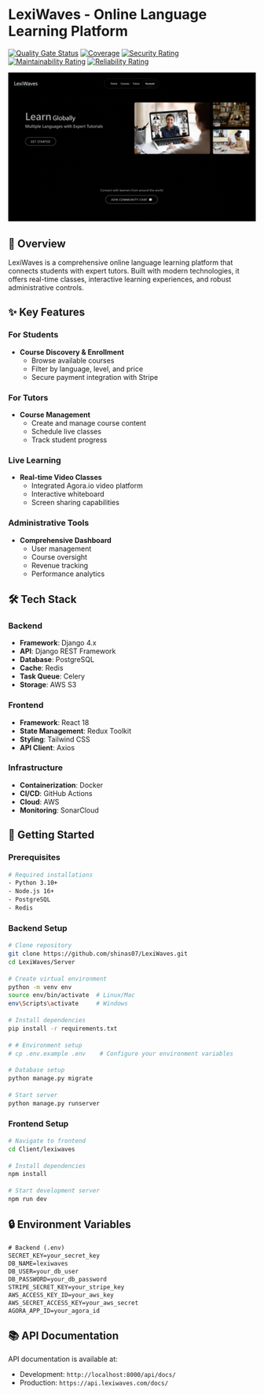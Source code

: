 # LexiWaves - Online Language Learning Platform

[![Quality Gate Status](https://sonarcloud.io/api/project_badges/measure?project=shinas07_LexiWaves&metric=alert_status)](https://sonarcloud.io/summary/new_code?id=shinas07_LexiWaves)
[![Coverage](https://sonarcloud.io/api/project_badges/measure?project=shinas07_LexiWaves&metric=coverage)](https://sonarcloud.io/summary/new_code?id=shinas07_LexiWaves)
[![Security Rating](https://sonarcloud.io/api/project_badges/measure?project=shinas07_LexiWaves&metric=security_rating)](https://sonarcloud.io/summary/new_code?id=shinas07_LexiWaves)
[![Maintainability Rating](https://sonarcloud.io/api/project_badges/measure?project=shinas07_LexiWaves&metric=sqale_rating)](https://sonarcloud.io/summary/new_code?id=shinas07_LexiWaves)
[![Reliability Rating](https://sonarcloud.io/api/project_badges/measure?project=shinas07_LexiWaves&metric=reliability_rating)](https://sonarcloud.io/summary/new_code?id=shinas07_LexiWaves)

![LexiWaves Logo](Server/media/website-previews/preview.png)

## 🌟 Overview

LexiWaves is a comprehensive online language learning platform that connects students with expert tutors. Built with modern technologies, it offers real-time classes, interactive learning experiences, and robust administrative controls.

## ✨ Key Features

### For Students
- **Course Discovery & Enrollment**
  - Browse available courses
  - Filter by language, level, and price
  - Secure payment integration with Stripe

### For Tutors
- **Course Management**
  - Create and manage course content
  - Schedule live classes
  - Track student progress

### Live Learning
- **Real-time Video Classes**
  - Integrated Agora.io video platform
  - Interactive whiteboard
  - Screen sharing capabilities

### Administrative Tools
- **Comprehensive Dashboard**
  - User management
  - Course oversight
  - Revenue tracking
  - Performance analytics

## 🛠 Tech Stack

### Backend
- **Framework**: Django 4.x
- **API**: Django REST Framework
- **Database**: PostgreSQL
- **Cache**: Redis
- **Task Queue**: Celery
- **Storage**: AWS S3

### Frontend
- **Framework**: React 18
- **State Management**: Redux Toolkit
- **Styling**: Tailwind CSS
- **API Client**: Axios

### Infrastructure
- **Containerization**: Docker
- **CI/CD**: GitHub Actions
- **Cloud**: AWS
- **Monitoring**: SonarCloud

## 🚀 Getting Started

### Prerequisites
```bash
# Required installations
- Python 3.10+
- Node.js 16+
- PostgreSQL
- Redis
```

### Backend Setup
```bash
# Clone repository
git clone https://github.com/shinas07/LexiWaves.git
cd LexiWaves/Server

# Create virtual environment
python -m venv env
source env/bin/activate  # Linux/Mac
env\Scripts\activate     # Windows

# Install dependencies
pip install -r requirements.txt

# # Environment setup
# cp .env.example .env    # Configure your environment variables

# Database setup
python manage.py migrate

# Start server
python manage.py runserver
```

### Frontend Setup
```bash
# Navigate to frontend
cd Client/lexiwaves

# Install dependencies
npm install

# Start development server
npm run dev
```

## 🔒 Environment Variables

```env
# Backend (.env)
SECRET_KEY=your_secret_key
DB_NAME=lexiwaves
DB_USER=your_db_user
DB_PASSWORD=your_db_password
STRIPE_SECRET_KEY=your_stripe_key
AWS_ACCESS_KEY_ID=your_aws_key
AWS_SECRET_ACCESS_KEY=your_aws_secret
AGORA_APP_ID=your_agora_id
```

## 📚 API Documentation

API documentation is available at:
- Development: `http://localhost:8000/api/docs/`
- Production: `https://api.lexiwaves.com/docs/`



<!-- ## 🤝 Contributing

1. Fork the repository
2. Create your feature branch (`git checkout -b feature/AmazingFeature`)
3. Commit changes (`git commit -m 'Add: AmazingFeature'`)
4. Push to branch (`git push origin feature/AmazingFeature`)
5. Open a Pull Request
 -->
